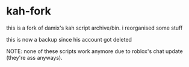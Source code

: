 # kah-fork
this is a fork of damix's kah script archive/bin. i reorganised some stuff

this is now a backup since his account got deleted

NOTE: none of these scripts work anymore due to roblox's chat update (they're ass anyways). 

